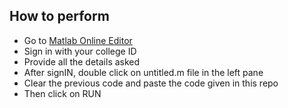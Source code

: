 ## How to perform
- Go to [Matlab Online Editor](https://matlab.mathworks.com/)
- Sign in with your college ID
- Provide all the details asked
- After signIN, double click on untitled.m file in the left pane
- Clear the previous code and paste the code given in this repo
- Then click on RUN